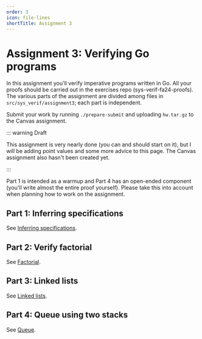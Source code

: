 ```yaml
---
order: 3
icon: file-lines
shortTitle: Assignment 3
---
```


# Assignment 3: Verifying Go programs

In this assignment you'll verify imperative programs written in Go. All your proofs should be carried out in the exercises repo (sys-verif-fa24-proofs). The various parts of the assignment are divided among files in `src/sys_verif/assignment3`; each part is independent.

Submit your work by running `./prepare-submit` and uploading `hw.tar.gz` to the Canvas assignment.

::: warning Draft

This assignment is very nearly done (you can and should start on it), but I will be adding point values and some more advice to this page. The Canvas assignment also hasn't been created yet.

:::

Part 1 is intended as a warmup and Part 4 has an open-ended component (you'll write almost the entire proof yourself). Please take this into account when planning how to work on the assignment.

## Part 1: Inferring specifications

See [Inferring specifications](./infer_specs.md).

## Part 2: Verify factorial

See [Factorial](./factorial_proof.md).

## Part 3: Linked lists

See [Linked lists](./linked_list_proof.md).

## Part 4: Queue using two stacks

See [Queue](./queue_proof.md).
